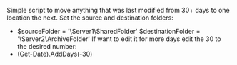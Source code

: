 Simple script to move anything that was last modified from 30+ days to one location the next.
Set the source and destination folders:
- $sourceFolder = '\\Server1\SharedFolder' $destinationFolder = '\\Server2\ArchiveFolder'
If want to edit it for more days edit the 30 to the desired number:
- (Get-Date).AddDays(-30)
